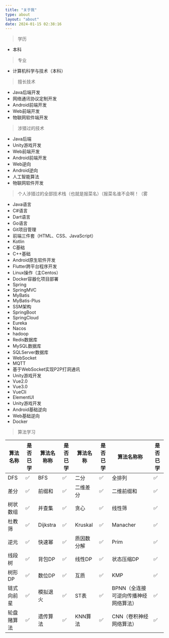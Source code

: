 ```yaml
---
title: "关于我"
type: about
layout: "about"
date: 2024-01-15 02:38:16
---
```


> 学历

* 本科

> 专业

* 计算机科学与技术（本科）

> 擅长技术

* Java后端开发
* 网络通讯协议定制开发
* Android前端开发
* Web前端开发
* 物联网软件端开发

> 涉猎过的技术

* Java后端
* Unity游戏开发
* Web前端开发
* Android前端开发
* Web逆向
* Android逆向
* 人工智能算法
* 物联网软件开发

> 个人涉猎过的全部技术栈（也就是报菜名）（报菜名谁不会啊！（雾

* Java语言
* C#语言
* Dart语言
* Go语言
* Git项目管理
* 前端三件套（HTML、CSS、JavaScript）
* Kotlin
* C基础
* C++基础
* Android原生软件开发
* Flutter跨平台程序开发
* Linux操作（主Centos）
* Docker容器化项目部署 
* Spring
* SpringMVC
* MyBatis
* MyBatis-Plus
* SSM架构
* SpringBoot
* SpringCloud
* Eureka
* Nacos
* hadoop
* Redis数据库
* MySQL数据库
* SQLServer数据库
* WebSocket
* MQTT
* 基于WebSocket实现P2P打洞通讯
* Unity游戏开发
* Vue2.0
* Vue3.0
* VueCli
* ElementUI
* Unity游戏开发
* Android基础逆向
* Web基础逆向
* Docker

> 算法学习

| 算法名称   | 是否已学 | 算法名称称 | 是否已学 | 算法名称   | 是否已学 | 算法名称称                           | 是否已学 |
| ---------- | -------- | ---------- | -------- | ---------- | -------- | ------------------------------------ | -------- |
| DFS        | ✅        | BFS        | ✅        | 二分       | ✅        | 全排列                               | ✅        |
| 差分       | ✅        | 前缀和     | ✅        | 二维差分   | ✅        | 二维前缀和                           | ✅        |
| 树状数组   | ✅        | 并查集     | ✅        | 贪心       | ✅        | 线性筛                               | ✅        |
| 杜教筛     | ✅        | Dijkstra   | ✅        | Kruskal    | ✅        | Manacher                             | ✅        |
| 逆元       | ✅        | 快速幂     | ✅        | 质因数分解 | ✅        | Prim                                 | ✅        |
| 线段树     | ✅        | 背包DP     | ✅        | 线性DP     | ✅        | 状态压缩DP                           | ✅        |
| 树形DP     | ✅        | 数位DP     | ✅        | 互质       | ✅        | KMP                                  | ✅        |
| 链式向前星 | ✅        | 模拟退火   | ✅        | ST表       | ✅        | BPNN（全连接可逆向传播神经网络算法） | ✅        |
| 轮盘赌算法 | ✅        | 遗传算法   | ✅        | KNN算法    | ✅        | CNN（卷积神经网络算法）              | ✅        |

